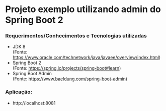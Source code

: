 # Projeto exemplo utilizando admin do Spring Boot 2 

### Requerimentos/Conhecimentos e Tecnologias utilizadas
* JDK 8   
   (Fonte: https://www.oracle.com/technetwork/java/javaee/overview/index.html)
* Spring Boot 2   
   (Fonte: https://spring.io/projects/spring-boot#learn)
* Spring Boot Admin   
   (Fonte: https://www.baeldung.com/spring-boot-admin)

### Aplicação:
*  http://localhost:8081
